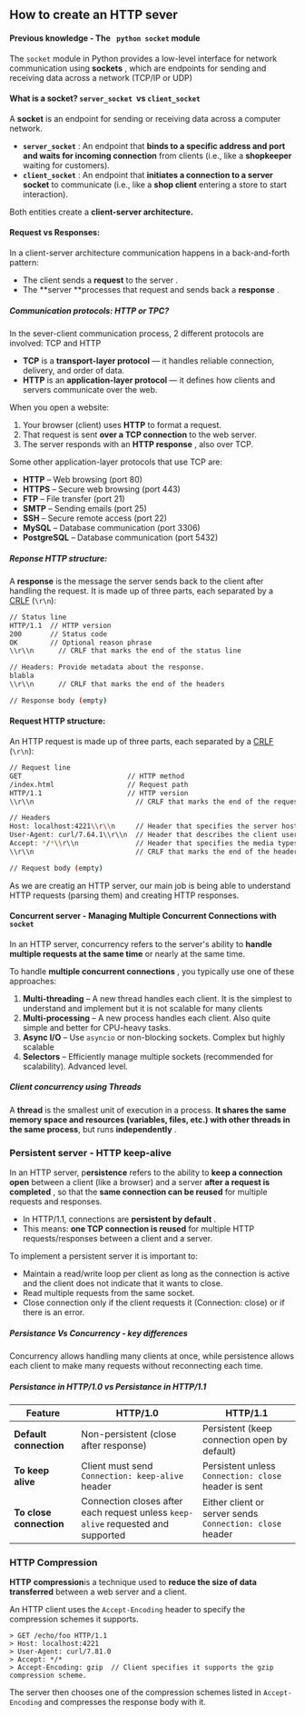 ## How to create an HTTP sever

#### Previous knowledge -  The ` python socket` module

The `socket` module in Python provides a low-level interface for network communication using  **sockets** , which are endpoints for sending and receiving data across a network (TCP/IP or UDP)

#### What is a socket? `server_socket `vs `client_socket`

A **socket** is an endpoint for sending or receiving data across a computer network.

* **`server_socket`** : An endpoint that **binds to a specific address and port and waits for incoming connection** from clients (i.e., like a **shopkeeper** waiting for customers).
* **`client_socket`** : An endpoint that **initiates a connection to a server socket** to communicate (i.e., like a **shop client** entering a store to start interaction).

Both entities create a **client-server architecture.**

#### Request vs Responses:

In a client-server architecture communication happens in a back-and-forth pattern:

* The client sends a **request** to the  server .
* The **server **processes that request and sends back a  **response** .

##### **Communication protocols: HTTP or TPC?**

In the sever-client communication process, 2 different protocols are involved: TCP and HTTP

* **TCP** is a **transport-layer protocol** — it handles reliable connection, delivery, and order of data.
* **HTTP** is an **application-layer protocol** — it defines how clients and servers communicate over the web.

When you open a website:

1. Your browser (client) uses **HTTP** to format a request.
2. That request is sent **over a TCP connection** to the web server.
3. The server responds with an  **HTTP response** , also over TCP.

Some other application-layer protocols that use TCP are:

* **HTTP** – Web browsing (port 80)
* **HTTPS** – Secure web browsing (port 443)
* **FTP** – File transfer (port 21)
* **SMTP** – Sending emails (port 25)
* **SSH** – Secure remote access (port 22)
* **MySQL** – Database communication (port 3306)
* **PostgreSQL** – Database communication (port 5432)

##### **Re**ponse HTTP structure:

A **response** is the message the server sends back to the client after handling the request. It is made up of three parts, each separated by a [CRLF](https://developer.mozilla.org/en-US/docs/Glossary/CRLF) (`\r\n`):

```bash
// Status line
HTTP/1.1  // HTTP version
200       // Status code
OK        // Optional reason phrase
\\r\\n      // CRLF that marks the end of the status line

// Headers: Provide metadata about the response.
blabla
\\r\\n      // CRLF that marks the end of the headers

// Response body (empty)
```

#### Request  HTTP structure:

An HTTP request is made up of three parts, each separated by a [CRLF](https://developer.mozilla.org/en-US/docs/Glossary/CRLF) (`\r\n`):

```bash
// Request line
GET                          // HTTP method
/index.html                  // Request path
HTTP/1.1                     // HTTP version
\\r\\n                         // CRLF that marks the end of the request line

// Headers
Host: localhost:4221\\r\\n     // Header that specifies the server host and port
User-Agent: curl/7.64.1\\r\\n  // Header that describes the client user agent
Accept: */*\\r\\n              // Header that specifies the media types the client can accept
\\r\\n                         // CRLF that marks the end of the headers

// Request body (empty)
```

As we are creatig an HTTP server, our main job is being able to understand HTTP requests (parsing them) and creating HTTP responses.

#### Concurrent server - Managing Multiple Concurrent Connections with `socket`

In an HTTP server, concurrency refers to the server's ability to **handle multiple requests at the same time** or nearly at the same time.

To handle  **multiple concurrent connections** , you typically use one of these approaches:

1. **Multi-threading** – A new thread handles each client. It is the simplest to understand and implement but it is not scalable for many clients
2. **Multi-processing** – A new process handles each client. Also quite simple and better for CPU-heavy tasks.
3. **Async I/O** – Use `asyncio` or non-blocking sockets. Complex but highly scalable
4. **Selectors** – Efficiently manage multiple sockets (recommended for scalability). Advanced level.

##### Client concurrency using Threads

A **thread** is the smallest unit of execution in a process. **It shares the same memory space and resources (variables, files, etc.) with other threads in the same process**, but runs  **independently** .

### **Persistent server -  HTTP keep-alive**

In an HTTP server, p**ersistence** refers to the ability to **keep a connection open** between a client (like a browser) and a server  **after a request is completed** , so that the **same connection can be reused** for multiple requests and responses.

* In HTTP/1.1, connections are  **persistent by default** .
* This means: **one TCP connection is reused** for multiple HTTP requests/responses between a client and a server.

To implement a persistent server it is important to:

* Maintain a read/write loop per client as long as the connection is active and the client does not indicate that it wants to close.
* Read multiple requests from the same socket.
* Close connection only if the client requests it (Connection: close) or if there is an error.

##### ***Persistance Vs Concurrency - key differences***

Concurrency allows handling many clients at once, while persistence allows each client to make many requests without reconnecting each time.

##### *Persistance in HTTP/1.0  vs Persistance in HTTP/1.1*

| Feature                       | HTTP/1.0                                                                           | HTTP/1.1                                                   |
| ----------------------------- | ---------------------------------------------------------------------------------- | ---------------------------------------------------------- |
| **Default connection**  | Non-persistent (close after response)                                              | Persistent (keep connection open by default)               |
| **To keep alive**       | Client must send `Connection: keep-alive` header                                 | Persistent unless `Connection: close` header is sent     |
| **To close connection** | Connection closes after each request unless `keep-alive` requested and supported | Either client or server sends `Connection: close` header |

### HTTP Compression

**HTTP** **compression**is a technique used to **reduce the size of data transferred** between a web server and a client.

An HTTP client uses the `Accept-Encoding` header to specify the compression schemes it supports.

```
> GET /echo/foo HTTP/1.1
> Host: localhost:4221
> User-Agent: curl/7.81.0
> Accept: */*
> Accept-Encoding: gzip  // Client specifies it supports the gzip compression scheme.
```

The server then chooses one of the compression schemes listed in `Accept-Encoding` and compresses the response body with it.
